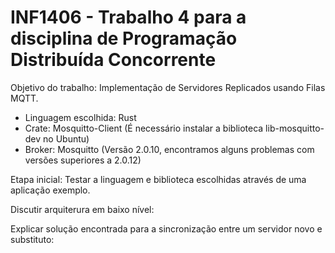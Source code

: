# INF1406 - Trabalho 4 para a disciplina de Programação Distribuída Concorrente

Objetivo do trabalho: Implementação de Servidores Replicados usando Filas MQTT.

- Linguagem escolhida: Rust
- Crate: Mosquitto-Client (É necessário instalar a biblioteca lib-mosquitto-dev no Ubuntu)
- Broker: Mosquitto (Versão 2.0.10, encontramos alguns problemas com versões superiores a 2.0.12)

Etapa inicial: Testar a linguagem e biblioteca escolhidas através de uma aplicação exemplo.

Discutir arquiterura em baixo nível:

Explicar solução encontrada para a sincronização entre um servidor novo e substituto:
